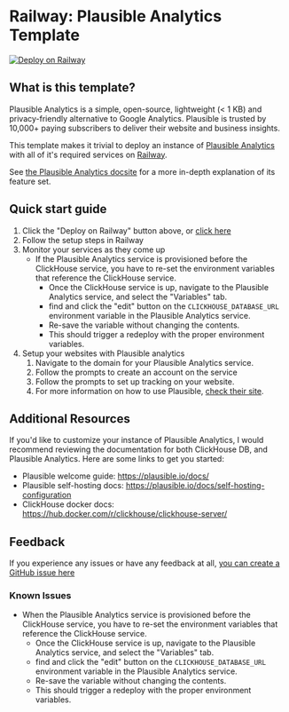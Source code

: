 # Railway: Plausible Analytics Template

[![Deploy on Railway](https://railway.app/button.svg)](https://railway.app/template/mzYEXO?referralCode=IFlm92)


## What is this template?
Plausible Analytics is a simple, open-source, lightweight (< 1 KB) and privacy-friendly alternative to Google Analytics. Plausible is trusted by 10,000+ paying subscribers to deliver their website and business insights.

This template makes it trivial to deploy an instance of [Plausible Analytics](https://plausible.io/) with all of it's required services on [Railway](https://railway.app).

See [the Plausible Analytics docsite](https://plausible.io/docs) for a more in-depth explanation of its feature set.

## Quick start guide

1. Click the "Deploy on Railway" button above, or [click here](https://railway.app/template/mzYEXO?referralCode=IFlm92)
2. Follow the setup steps in Railway
3. Monitor your services as they come up
    - If the Plausible Analytics service is provisioned before the ClickHouse service, you have to re-set the environment variables that reference the ClickHouse service.
        - Once the ClickHouse service is up, navigate to the Plausible Analytics service, and select the "Variables" tab. 
        - find and click the "edit" button on the `CLICKHOUSE_DATABASE_URL` environment variable in the Plausible Analytics service. 
        - Re-save the variable without changing the contents. 
        - This should trigger a redeploy with the proper environment variables.  
5. Setup your websites with Plausible analytics
    1. Navigate to the domain for your Plausible Analytics service. 
    2. Follow the prompts to create an account on the service 
    3. Follow the prompts to set up tracking on your website. 
    4. For more information on how to use Plausible, [check their site](https://plausible.io/docs).

## Additional Resources 

If you'd like to customize your instance of Plausible Analytics, I would recommend reviewing the documentation for both ClickHouse DB, and Plausible Analytics. Here are some links to get you started: 
- Plausible welcome guide: https://plausible.io/docs/
- Plausible self-hosting docs: https://plausible.io/docs/self-hosting-configuration
- ClickHouse docker docs: https://hub.docker.com/r/clickhouse/clickhouse-server/

## Feedback 
If you experience any issues or have any feedback at all, [you can create a GitHub issue here](https://github.com/MykalMachon/railway-plausible/issues)

### Known Issues
- When the Plausible Analytics service is provisioned before the ClickHouse service, you have to re-set the environment variables that reference the ClickHouse service.
    - Once the ClickHouse service is up, navigate to the Plausible Analytics service, and select the "Variables" tab. 
    - find and click the "edit" button on the `CLICKHOUSE_DATABASE_URL` environment variable in the Plausible Analytics service. 
    - Re-save the variable without changing the contents. 
    - This should trigger a redeploy with the proper environment variables.  